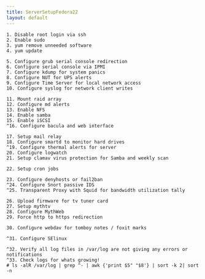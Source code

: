 ```yaml
---
title: ServerSetupFedora22
layout: default
---
```


    1. Disable root login via ssh
    2. Enable sudo
    3. yum remove unneeded software
    4. yum update

    5. Configure grub serial console redirection
    6. Configure serial console via IPMI
    7. Configure kdump for system panics
    8. Configure NUT for UPS alerts
    9. Configure Time Server for local network access
    10. Configure syslog for network client writes

    11. Mount raid array
    12. Configure md alerts
    13. Enable NFS
    14. Enable samba
    15. Enable iSCSI
    ^16. Configure bacula and web interface

    17. Setup mail relay
    18. Configure smartd to monitor hard drives
    ^19. Configure thermal alerts for server
    20. Configure logwatch
    21. Setup clamav virus protection for Samba and weekly scan

    22. Setup cron jobs

    23. Configure denyhosts or fail2ban
    ^24. Configure Snort passive IDS
    ^25. Transparent Proxy with Squid for bandwidth utilization tally

    26. Upload firmware for tv tuner card
    27. Setup mythtv
    28. Configure MythWeb
    29. Force http to https redirection

    30. Configure webdav for tomboy notes / foxit marks

    ^31. Configure SElinux

    ^32. Verify all log files in /var/log are not giving any errors or notifications
    ^33. Check logs for whats growing!
    # ls -alR /var/log | grep ^- | awk {'print $5" "$8'} | sort -k 2| sort -n
